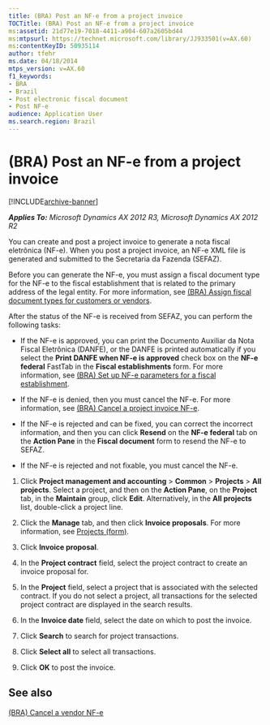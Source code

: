 ```yaml
---
title: (BRA) Post an NF-e from a project invoice
TOCTitle: (BRA) Post an NF-e from a project invoice
ms:assetid: 21d77e19-7018-4411-a904-607a2605bd44
ms:mtpsurl: https://technet.microsoft.com/library/JJ933501(v=AX.60)
ms:contentKeyID: 50935114
author: tfehr
ms.date: 04/18/2014
mtps_version: v=AX.60
f1_keywords:
- BRA
- Brazil
- Post electronic fiscal document
- Post NF-e
audience: Application User
ms.search.region: Brazil
---
```


# (BRA) Post an NF-e from a project invoice 


[!INCLUDE[archive-banner](includes/archive-banner.md)]


_**Applies To:** Microsoft Dynamics AX 2012 R3, Microsoft Dynamics AX 2012 R2_

You can create and post a project invoice to generate a nota fiscal eletrônica (NF-e). When you post a project invoice, an NF-e XML file is generated and submitted to the Secretaria da Fazenda (SEFAZ).

Before you can generate the NF-e, you must assign a fiscal document type for the NF-e to the fiscal establishment that is related to the primary address of the legal entity. For more information, see [(BRA) Assign fiscal document types for customers or vendors](bra-assign-fiscal-document-types-for-customers-or-vendors.md).

After the status of the NF-e is received from SEFAZ, you can perform the following tasks:

  - If the NF-e is approved, you can print the Documento Auxiliar da Nota Fiscal Eletrônica (DANFE), or the DANFE is printed automatically if you select the **Print DANFE when NF-e is approved** check box on the **NF-e federal** FastTab in the **Fiscal establishments** form. For more information, see [(BRA) Set up NF-e parameters for a fiscal establishment](bra-set-up-nf-e-parameters-for-a-fiscal-establishment.md).

  - If the NF-e is denied, then you must cancel the NF-e. For more information, see [(BRA) Cancel a project invoice NF-e](bra-cancel-a-project-invoice-nf-e.md).

  - If the NF-e is rejected and can be fixed, you can correct the incorrect information, and then you can click **Resend** on the **NF-e federal** tab on the **Action Pane** in the **Fiscal document** form to resend the NF-e to SEFAZ.

  - If the NF-e is rejected and not fixable, you must cancel the NF-e.

<!-- end list -->

1.  Click **Project management and accounting** \> **Common** \> **Projects** \> **All projects**. Select a project, and then on the **Action Pane**, on the **Project** tab, in the **Maintain** group, click **Edit**. Alternatively, in the **All projects** list, double-click a project line.

2.  Click the **Manage** tab, and then click **Invoice proposals**. For more information, see [Projects (form)](https://technet.microsoft.com/library/aa585245\(v=ax.60\)).

3.  Click **Invoice proposal**.

4.  In the **Project contract** field, select the project contract to create an invoice proposal for.

5.  In the **Project** field, select a project that is associated with the selected contract. If you do not select a project, all transactions for the selected project contract are displayed in the search results.

6.  In the **Invoice date** field, select the date on which to post the invoice.

7.  Click **Search** to search for project transactions.

8.  Click **Select all** to select all transactions.

9.  Click **OK** to post the invoice.

## See also

[(BRA) Cancel a vendor NF-e](bra-cancel-a-vendor-nf-e.md)

  


